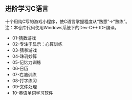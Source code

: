 ﻿## 进阶学习C语言    
十个用纯C写的游戏小程序，使C语言掌握程度从“熟悉”->“熟练”。  
注：本仓库代码使用Windows系统下的Dev-C++ IDE编译。  
- 01-猜数游戏  
- 02-专注于显示：心算训练  
- 03-猜拳游戏  
- 04-珠玑妙算  
- 05-记忆力训练  
- 06-日历  
- 07-右脑训练  
- 08-打字练习  
- 09-文件处理  
- 10-英语单词学习软件  

